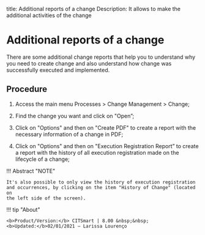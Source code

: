 title: Additional reports of a change
Description: It allows to make the additional activities of the change
# Additional reports of a change

There are some additional change reports that help you to understand why you need to create change and also understand how change was successfully executed and implemented.

Procedure
------------

1.  Access the main menu Processes \>
    Change Management \> Change;

2.  Find the change you want and click on "Open”;

3.  Click on "Options" and then on "Create PDF" to create a report with
    the necessary information of a change in PDF;

4.  Click on "Options" and then on "Execution Registration Report”
    to create a report with the history of all execution registration made
    on the lifecycle of a change;

!!! Abstract "NOTE"

    It's also possible to only view the history of execution registration
    and occurrences, by clicking on the item "History of Change" (located on
    the left side of the screen).

!!! tip "About"

    <b>Product/Version:</b> CITSmart | 8.00 &nbsp;&nbsp;
    <b>Updated:</b>02/01/2021 – Larissa Lourenço
